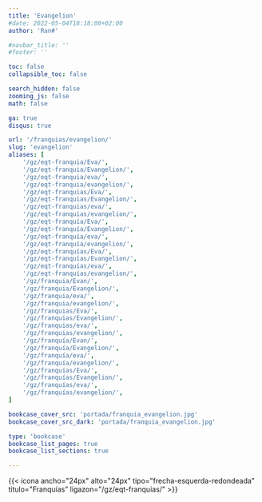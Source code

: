 ```yaml
---
title: 'Evangelion'
#date: 2022-05-04T18:18:00+02:00
author: 'Ran#'

#navbar_title: ''
#footer: ''

toc: false
collapsible_toc: false

search_hidden: false
zooming_js: false
math: false

ga: true
disqus: true

url: '/franquias/evangelion/'
slug: 'evangelion'
aliases: [
    '/gz/eqt-franquia/Eva/',
    '/gz/eqt-franquia/Evangelion/',
    '/gz/eqt-franquia/eva/',
    '/gz/eqt-franquia/evangelion/',
    '/gz/eqt-franquias/Eva/',
    '/gz/eqt-franquias/Evangelion/',
    '/gz/eqt-franquias/eva/',
    '/gz/eqt-franquias/evangelion/',
    '/gz/eqt-franquía/Eva/',
    '/gz/eqt-franquía/Evangelion/',
    '/gz/eqt-franquía/eva/',
    '/gz/eqt-franquía/evangelion/',
    '/gz/eqt-franquías/Eva/',
    '/gz/eqt-franquías/Evangelion/',
    '/gz/eqt-franquías/eva/',
    '/gz/eqt-franquías/evangelion/',
    '/gz/franquia/Evan/',
    '/gz/franquia/Evangelion/',
    '/gz/franquia/eva/',
    '/gz/franquia/evangelion/',
    '/gz/franquias/Eva/',
    '/gz/franquias/Evangelion/',
    '/gz/franquias/eva/',
    '/gz/franquias/evangelion/',
    '/gz/franquía/Evan/',
    '/gz/franquía/Evangelion/',
    '/gz/franquía/eva/',
    '/gz/franquía/evangelion/',
    '/gz/franquías/Eva/',
    '/gz/franquías/Evangelion/',
    '/gz/franquías/eva/',
    '/gz/franquías/evangelion/',
]

bookcase_cover_src: 'portada/franquia_evangelion.jpg'
bookcase_cover_src_dark: 'portada/franquia_evangelion.jpg'

type: 'bookcase'
bookcase_list_pages: true
bookcase_list_sections: true

---
```


{{< icona ancho="24px" alto="24px" tipo="frecha-esquerda-redondeada" titulo="Franquías" ligazon="/gz/eqt-franquias/" >}}

